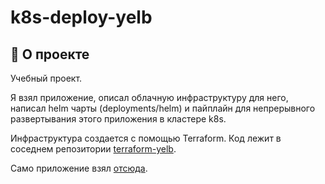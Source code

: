 # k8s-deploy-yelb

## 📌 О проекте
Учебный проект. 

Я взял приложение, описал облачную инфраструктуру для него, написал helm чарты (deployments/helm) и пайплайн для непрерывного развертывания этого приложения в кластере k8s.

Инфраструктура создается с помощью Terraform. Код лежит в соседнем репозитории [terraform-yelb]( https://github.com/Truth711/terraform-yelb).

Само приложение взял [отсюда](https://github.com/mreferre/yelb).
